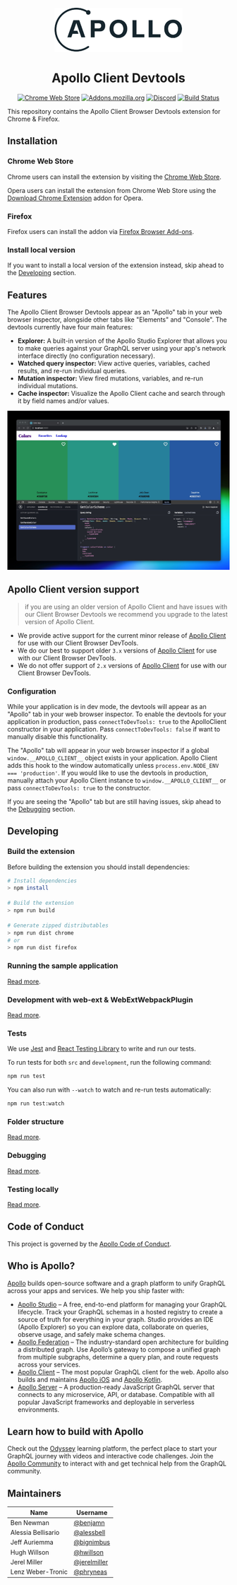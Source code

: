 <div align="center">

<p>
	<a href="https://www.apollographql.com/"><img src="./assets/apollo-wordmark.svg" height="100" alt="Apollo Client"></a>
</p>
<h1>Apollo Client Devtools</h1>

[![Chrome Web Store][ChromeWebStoreBadge]][WebStore] [![Addons.mozilla.org][FirefoxAddonBadge]][Amo] [![Discord][DiscordBadge]][Discord] [![Build Status](https://circleci.com/gh/apollographql/apollo-client-devtools.svg?style=svg)](https://circleci.com/gh/apollographql/apollo-client-devtools)

</div>

This repository contains the Apollo Client Browser Devtools extension for Chrome & Firefox.

## Installation

### Chrome Web Store

Chrome users can install the extension by visiting the [Chrome Web Store](https://chrome.google.com/webstore/detail/apollo-client-developer-t/jdkknkkbebbapilgoeccciglkfbmbnfm).

Opera users can install the extension from Chrome Web Store using the [Download Chrome Extension](https://addons.opera.com/extensions/details/app_id/kipjbhgniklcnglfaldilecjomjaddfi) addon for Opera.

### Firefox

Firefox users can install the addon via [Firefox Browser Add-ons](https://addons.mozilla.org/firefox/addon/apollo-developer-tools/).

### Install local version

If you want to install a local version of the extension instead, skip ahead to the [Developing](#Developing) section.

## Features

The Apollo Client Browser Devtools appear as an "Apollo" tab in your web browser inspector, alongside other tabs like "Elements" and "Console". The devtools currently have four main features:

- **Explorer:** A built-in version of the Apollo Studio Explorer that allows you to make queries against your GraphQL server using your app's network interface directly (no configuration necessary).
- **Watched query inspector:** View active queries, variables, cached results, and re-run individual queries.
- **Mutation inspector:** View fired mutations, variables, and re-run individual mutations.
- **Cache inspector:** Visualize the Apollo Client cache and search through it by field names and/or values.

![Apollo Client Browser Devtools](./assets/devtools-screenshot.jpg)

## Apollo Client version support

> if you are using an older version of Apollo Client and have issues with our Client Browser Devtools we recommend you upgrade to the latest version of Apollo Client.

- We provide active support for the current minor release of [Apollo Client](https://github.com/apollographql/apollo-client) for use with our Client Browser DevTools.
- We do our best to support older `3.x` versions of [Apollo Client](https://github.com/apollographql/apollo-client/releases) for use with our Client Browser DevTools.
- We do not offer support of `2.x` versions of [Apollo Client](https://github.com/apollographql/apollo-client/releases) for use with our Client Browser DevTools.

### Configuration

While your application is in dev mode, the devtools will appear as an "Apollo" tab in your web browser inspector. To enable the devtools for your application in production, pass `connectToDevTools: true` to the ApolloClient constructor in your application. Pass `connectToDevTools: false` if want to manually disable this functionality.

The "Apollo" tab will appear in your web browser inspector if a global `window.__APOLLO_CLIENT__` object exists in your application. Apollo Client adds this hook to the window automatically unless `process.env.NODE_ENV === 'production'`. If you would like to use the devtools in production, manually attach your Apollo Client instance to `window.__APOLLO_CLIENT__` or pass `connectToDevTools: true` to the constructor.

If you are seeing the "Apollo" tab but are still having issues, skip ahead to the [Debugging](#Debugging) section.

## Developing

### Build the extension

Before building the extension you should install dependencies:

```sh
# Install dependencies
> npm install

# Build the extension
> npm run build

# Generate zipped distributables
> npm run dist chrome
# or
> npm run dist firefox
```

### Running the sample application

[Read more](https://github.com/apollographql/apollo-client-devtools/wiki/Running-the-sample-application).

### Development with web-ext & WebExtWebpackPlugin

[Read more](https://github.com/apollographql/apollo-client-devtools/wiki/Development-with-web%E2%80%90ext-&-WebExtWebpackPlugin).

### Tests

We use [Jest](https://jestjs.io/) and [React Testing Library](https://testing-library.com/docs/react-testing-library/intro) to write and run our tests.

To run tests for both `src` and `development`, run the following command:

```bash
npm run test
```

You can also run with `--watch` to watch and re-run tests automatically:

```bash
npm run test:watch
```

### Folder structure

[Read more](https://github.com/apollographql/apollo-client-devtools/wiki/Folder-structure).

### Debugging

[Read more](https://github.com/apollographql/apollo-client-devtools/wiki/Debugging).

### Testing locally

[Read more](https://github.com/apollographql/apollo-client-devtools/wiki/Testing-locally).

## Code of Conduct

This project is governed by the [Apollo Code of Conduct](https://www.apollographql.com/docs/community/code-of-conduct/).

## Who is Apollo?

[Apollo](https://apollographql.com/) builds open-source software and a graph platform to unify GraphQL across your apps and services. We help you ship faster with:

- [Apollo Studio](https://www.apollographql.com/studio/develop/) – A free, end-to-end platform for managing your GraphQL lifecycle. Track your GraphQL schemas in a hosted registry to create a source of truth for everything in your graph. Studio provides an IDE (Apollo Explorer) so you can explore data, collaborate on queries, observe usage, and safely make schema changes.
- [Apollo Federation](https://www.apollographql.com/apollo-federation) – The industry-standard open architecture for building a distributed graph. Use Apollo’s gateway to compose a unified graph from multiple subgraphs, determine a query plan, and route requests across your services.
- [Apollo Client](https://www.apollographql.com/apollo-client/) – The most popular GraphQL client for the web. Apollo also builds and maintains [Apollo iOS](https://github.com/apollographql/apollo-ios) and [Apollo Kotlin](https://github.com/apollographql/apollo-kotlin).
- [Apollo Server](https://www.apollographql.com/docs/apollo-server/) – A production-ready JavaScript GraphQL server that connects to any microservice, API, or database. Compatible with all popular JavaScript frameworks and deployable in serverless environments.

## Learn how to build with Apollo

Check out the [Odyssey](https://odyssey.apollographql.com/) learning platform, the perfect place to start your GraphQL journey with videos and interactive code challenges. Join the [Apollo Community](https://community.apollographql.com/) to interact with and get technical help from the GraphQL community.

## Maintainers

| Name               | Username                                       |
| ------------------ | ---------------------------------------------- |
| Ben Newman         | [@benjamn](https://github.com/benjamn)         |
| Alessia Bellisario | [@alessbell](https://github.com/alessbell)     |
| Jeff Auriemma      | [@bignimbus](https://github.com/bignimbus)     |
| Hugh Willson       | [@hwillson](https://github.com/hwillson)       |
| Jerel Miller       | [@jerelmiller](https://github.com/jerelmiller) |
| Lenz Weber-Tronic  | [@phryneas](https://github.com/phryneas)       |

<!-- Badges -->

[FirefoxAddonBadge]: https://img.shields.io/amo/v/apollo-developer-tools.svg?label=firefox&logo=firefox-browser&logoColor=white
[DiscordBadge]: https://img.shields.io/discord/1022972389463687228.svg?color=7389D8&labelColor=6A7EC2&logo=discord&logoColor=ffffff
[ChromeWebStoreBadge]: https://img.shields.io/chrome-web-store/v/jdkknkkbebbapilgoeccciglkfbmbnfm.svg?label=chrome&logo=google-chrome&logoColor=white

<!-- Download -->

[Amo]: https://addons.mozilla.org/en-US/firefox/addon/apollo-developer-tools/
[WebStore]: https://chrome.google.com/webstore/detail/apollo-client-devtools/jdkknkkbebbapilgoeccciglkfbmbnfm

<!-- Related pages -->

[Discord]: https://discord.gg/graphos
